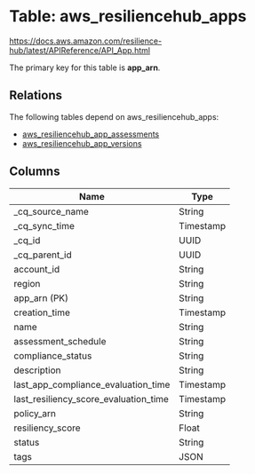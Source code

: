 # Table: aws_resiliencehub_apps

https://docs.aws.amazon.com/resilience-hub/latest/APIReference/API_App.html

The primary key for this table is **app_arn**.

## Relations

The following tables depend on aws_resiliencehub_apps:
  - [aws_resiliencehub_app_assessments](aws_resiliencehub_app_assessments.md)
  - [aws_resiliencehub_app_versions](aws_resiliencehub_app_versions.md)

## Columns

| Name          | Type          |
| ------------- | ------------- |
|_cq_source_name|String|
|_cq_sync_time|Timestamp|
|_cq_id|UUID|
|_cq_parent_id|UUID|
|account_id|String|
|region|String|
|app_arn (PK)|String|
|creation_time|Timestamp|
|name|String|
|assessment_schedule|String|
|compliance_status|String|
|description|String|
|last_app_compliance_evaluation_time|Timestamp|
|last_resiliency_score_evaluation_time|Timestamp|
|policy_arn|String|
|resiliency_score|Float|
|status|String|
|tags|JSON|